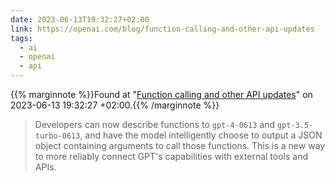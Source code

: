 ```yaml
---
date: 2023-06-13T19:32:27+02:00
link: https://openai.com/blog/function-calling-and-other-api-updates
tags:
  - ai
  - openai
  - api
---
```

{{% marginnote %}}Found at "[Function calling and other API updates](https://web.archive.org/web/20230613193227/https://openai.com/blog/function-calling-and-other-api-updates)" on 2023-06-13 19:32:27 +02:00.{{% /marginnote %}}

> Developers can now describe functions to `gpt-4-0613` and `gpt-3.5-turbo-0613`, and have the model intelligently choose to output a JSON object containing arguments to call those functions. This is a new way to more reliably connect GPT's capabilities with external tools and APIs.